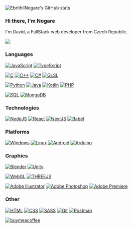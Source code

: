 ![EbrithilNogare's GitHub stats](https://github-readme-stats.vercel.app/api?username=EbrithilNogare&show_icons=true&theme=tokyonight)

###  Hi there, I'm Nogare

I'm David, a FullStack web developer from Czech Republic.

[![](https://img.shields.io/badge/-www.nogare.cz-000?style=for-the-badge&logo=republicofgamers)](https://nogare.cz)


### Languages

[![JavaScript](https://img.shields.io/badge/-JavaScript-000?style=for-the-badge&logo=JavaScript)](https://developer.mozilla.org/en-US/docs/Web/JavaScript)
[![TypeScript](https://img.shields.io/badge/-TypeScript-000?style=for-the-badge&logo=typescript)](https://www.typescriptlang.org/)

[![C](https://img.shields.io/badge/-C-000?style=for-the-badge&logo=c)](https://en.cppreference.com/w/c/language)
[![C++](https://img.shields.io/badge/-C++-000?style=for-the-badge&logo=cplusplus)](https://en.cppreference.com/w/cpp/language)
[![C#](https://img.shields.io/badge/-C%23-000?style=for-the-badge&logo=csharp)](https://learn.microsoft.com/en-us/dotnet/csharp/)
[![GLSL](https://img.shields.io/badge/-GLSL-000?style=for-the-badge&logo=opengl)](https://www.opengl.org/)

[![Python](https://img.shields.io/badge/-Python-000?style=for-the-badge&logo=Python)](https://www.python.org/)
[![Java](https://img.shields.io/badge/-Java-000?style=for-the-badge&logo=openjdk)](https://www.java.com/)
[![Kotlin](https://img.shields.io/badge/-Kotlin-000?style=for-the-badge&logo=Kotlin)](https://kotlinlang.org/)
[![PHP](https://img.shields.io/badge/-PHP-000?style=for-the-badge&logo=PHP&logoColor=007396)](https://www.php.net/)

[![SQL](https://img.shields.io/badge/-SQL-000?style=for-the-badge&logo=MySQL)](https://www.mysql.com/)
[![MongoDB](https://img.shields.io/badge/-MongoDB-000?style=for-the-badge&logo=MongoDB)](https://www.mongodb.com/)

### Technologies

[![NodeJS](https://img.shields.io/badge/-Node.js-000?style=for-the-badge&logo=node.js)](https://nodejs.org/)
[![React](https://img.shields.io/badge/-React-000?style=for-the-badge&logo=React)](https://react.dev/)
[![NextJS](https://img.shields.io/badge/-Next.js-000?style=for-the-badge&logo=Next.js)](https://nextjs.org/)
[![Babel](https://img.shields.io/badge/-Babel-000?style=for-the-badge&logo=babel)](https://babeljs.io/)

### Platforms

[![Windows](https://img.shields.io/badge/-Windows-000?style=for-the-badge&logo=windows)](https://www.microsoft.com/windows)
[![Linux](https://img.shields.io/badge/-Linux-000?style=for-the-badge&logo=archlinux)](https://archlinux.org/)
[![Android](https://img.shields.io/badge/-Android-000?style=for-the-badge&logo=android)](https://developer.android.com/)
[![Arduino](https://img.shields.io/badge/-Arduino-000?style=for-the-badge&logo=arduino)](https://www.arduino.cc/)

### Graphics

[![Blender](https://img.shields.io/badge/-Blender-000?style=for-the-badge&logo=blender)](https://www.blender.org/)
[![Unity](https://img.shields.io/badge/-Unity-000?style=for-the-badge&logo=unity)](https://unity.com/)

[![WebGL](https://img.shields.io/badge/-WebGL-000?style=for-the-badge&logo=WebGL)](https://developer.mozilla.org/en-US/docs/Web/API/WebGL_API)
[![THREEJS](https://img.shields.io/badge/-ThreeJS-000?style=for-the-badge&logo=threedotjs)](https://threejs.org/)

[![Adobe Illustrator](https://img.shields.io/badge/-Adobe%20Illustrator-000?style=for-the-badge&logo=adobeillustrator)](https://www.adobe.com/cz/products/illustrator)
[![Adobe Photoshop](https://img.shields.io/badge/-Adobe%20Photoshop-000?style=for-the-badge&logo=adobephotoshop)](https://www.adobe.com/cz/products/photoshop)
[![Adobe Premiere](https://img.shields.io/badge/-Adobe%20Premiere-000?style=for-the-badge&logo=adobepremierepro)](https://www.adobe.com/cz/products/premiere)

### Other

[![HTML](https://img.shields.io/badge/-HTML-000?style=for-the-badge&logo=html5)](https://developer.mozilla.org/en-US/docs/Glossary/HTML5)
[![CSS](https://img.shields.io/badge/-CSS-000?style=for-the-badge&logo=css3&logoColor=1572B6)](https://developer.mozilla.org/en-US/docs/Web/CSS)
[![SASS](https://img.shields.io/badge/-Sass-000?style=for-the-badge&logo=sass&logoColor=CC6699)](https://sass-lang.com/)
[![Git](https://img.shields.io/badge/-Git-000?style=for-the-badge&logo=Git)](https://git-scm.com/)
[![Postman](https://img.shields.io/badge/-Postman-000?style=for-the-badge&logo=postman)](https://www.postman.com/)



[![buymeacoffee](https://img.shields.io/badge/-Buy%20me%20a%20coffee-fd0?labelColor=000&style=for-the-badge&logo=buymeacoffee)](https://www.buymeacoffee.com/nogare)
